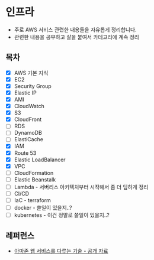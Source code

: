 # 인프라

- 주로 AWS 서비스 관련한 내용들을 자유롭게 정리합니다.
- 관련한 내용을 공부하고 살을 붙여서 카테고리에 계속 정리

## 목차

- [x] AWS 기본 지식
- [x] EC2
- [x] Security Group
- [x] Elastic IP
- [x] AMI
- [x] CloudWatch
- [x] S3
- [x] CloudFront
- [ ] RDS
- [ ] DynamoDB
- [ ] ElastiCache
- [x] IAM
- [x] Route 53
- [x] Elastic LoadBalancer
- [x] VPC
- [ ] CloudFormation
- [ ] Elastic Beanstalk
- [ ] Lambda - 서버리스 아키텍처부터 시작해서 좀 더 딮하게 정리
- [ ] CI/CD
- [ ] IaC - terraform
- [ ] docker - 쓸일이 있을지..?
- [ ] kubernetes - 이건 정말로 쓸일이 있을지..?

## 레퍼런스

- [아마존 웹 서비스를 다루는 기술 - 공개 자료](http://pyrasis.com/book/TheArtOfAmazonWebServices)
